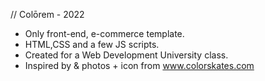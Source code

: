 // Colōrem - 2022

- Only front-end, e-commerce template.
- HTML,CSS and a few JS scripts.
- Created for a Web Development University class.
- Inspired by & photos + icon from www.colorskates.com

